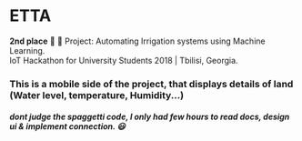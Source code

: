 # ETTA
**2nd place** :tada: :gift:
Project: Automating Irrigation systems using Machine Learning.  
IoT Hackathon for University Students 2018 | Tbilisi, Georgia.

### This is a mobile side of the project, that displays details of land (Water level, temperature, Humidity...)
##### dont judge the spaggetti code, I only had few hours to read docs, design ui & implement connection. :smiley:
